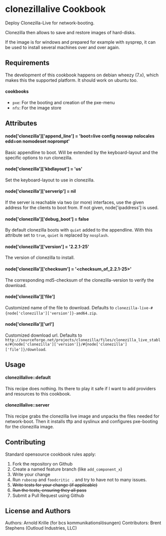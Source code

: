 clonezillalive Cookbook
=======================

Deploy Clonezilla-Live for network-booting.

Clonezilla then allows to save and restore images of hard-disks.

If the image is for windows and prepared for example with sysprep, it can be
used to install several machines over and over again.

Requirements
------------

The development of this cookbook happens on debian wheezy (7.x), which makes
this the supported platform. It should work on ubuntu too.

#### cookbooks
 - `pxe`: For the booting and creation of the pxe-menu
 - `nfs`: For the image store

Attributes
----------

#### node\['clonezilla'\]\['append\_line'\] = 'boot=live config noswap nolocales edd=on nomodeset noprompt'
Basic appendline to boot. Will be extended by the keyboard-layout and the specific options to run clonezilla.

#### node\['clonezilla'\]\['kbdlayout'\] = 'us'
Set the keyboard-layout to use in clonezilla.

#### node\['clonezilla'\]\['serverip'\] = nil
If the server is reachable via two (or more) interfaces, use the given address
for the clients to boot from. If not given, node\['ipaddress'\] is used. 

#### node\['clonezilla'\]\['debug\_boot'\] = false
By default clonezilla boots with `quiet` added to the appendline. With this attribute set to `true`, `quiet` is replaced by `nosplash`.

#### node\['clonezilla'\]\['version'\] = '2.2.1-25'
The version of clonezilla to install.

#### node\['clonezilla'\]\['checksum'\] = '&lt;checksum\_of\_2.2.1-25&gt;'
The corresponding md5-checksum of the clonezilla-version to verify the download.

#### node\['clonezilla'\]\['file'\]
Customized name of the file to download. Defaults to `clonezilla-live-#{node['clonezilla']['version']}-amd64.zip`.

#### node\['clonezilla'\]\['url'\]
Customized download url. Defaults to `http://sourceforge.net/projects/clonezilla/files/clonezilla_live_stable/#{node['clonezilla']['version']}/#{node['clonezilla']['file']}/download`.

Usage
-----
#### clonezillalive::default

This recipe does nothing. Its there to play it safe if I want to add providers
and resources to this cookbook.

#### clonezillalive::server

This recipe grabs the clonezilla live image and unpacks the files needed for
network-boot. Then it installs tftp and syslinux and configures pxe-booting for
the clonezilla image.

Contributing
------------

Standard opensource cookbook rules apply:

1. Fork the repository on Github
2. Create a named feature branch (like `add_component_x`)
3. Write your change
4. Run `rubocop` and `foodcritic .` and try to have not to many issues.
5. <del>Write tests for your change (if applicable)</del>
6. <del>Run the tests, ensuring they all pass</del>
7. Submit a Pull Request using Github

License and Authors
-------------------
Authors: Arnold Krille (for bcs kommunikationslösungen)
Contributors: Brent Stephens (Outloud Industries, LLC)
